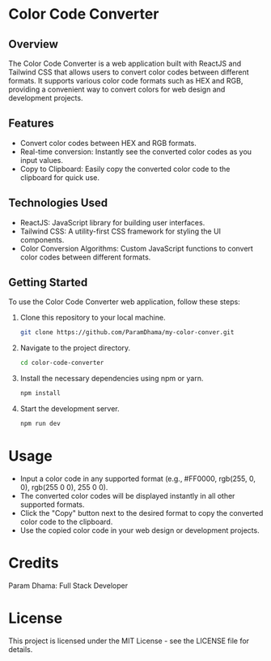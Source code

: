 # Color Code Converter

## Overview

The Color Code Converter is a web application built with ReactJS and Tailwind CSS that allows users to convert color codes between different formats. It supports various color code formats such as HEX and RGB, providing a convenient way to convert colors for web design and development projects.

## Features

- Convert color codes between HEX and RGB formats.
- Real-time conversion: Instantly see the converted color codes as you input values.
- Copy to Clipboard: Easily copy the converted color code to the clipboard for quick use.

## Technologies Used

- ReactJS: JavaScript library for building user interfaces.
- Tailwind CSS: A utility-first CSS framework for styling the UI components.
- Color Conversion Algorithms: Custom JavaScript functions to convert color codes between different formats.

## Getting Started

To use the Color Code Converter web application, follow these steps:

1. Clone this repository to your local machine.
   ```bash
   git clone https://github.com/ParamDhama/my-color-conver.git
2. Navigate to the project directory.
   ```bash
   cd color-code-converter
3. Install the necessary dependencies using npm or yarn.
   ```bash
   npm install
   
4. Start the development server.
   ```bash
   npm run dev
   

# Usage
   - Input a color code in any supported format (e.g., #FF0000, rgb(255, 0, 0), rgb(255 0 0), 255 0 0).
   - The converted color codes will be displayed instantly in all other supported formats.
   - Click the "Copy" button next to the desired format to copy the converted color code to the clipboard.
   - Use the copied color code in your web design or development projects.
# Credits
Param Dhama: Full Stack Developer
# License
This project is licensed under the MIT License - see the LICENSE file for details.
